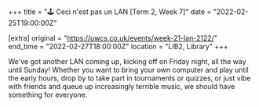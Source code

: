 +++
title = "🕹️ Ceci n'est pas un LAN [Term 2, Week 7]"
date = "2022-02-25T19:00:00Z"

[extra]
original = "https://uwcs.co.uk/events/week-21-lan-2122/"    
end_time = "2022-02-27T18:00:00Z"
location = "LIB2, Library"
+++

We've got another LAN coming up, kicking off on Friday night, all the way until Sunday\! Whether you want to bring your own computer and play until the early hours, drop by to take part in tournaments or quizzes, or just vibe with friends and queue up increasingly terrible music, we should have something for everyone.

